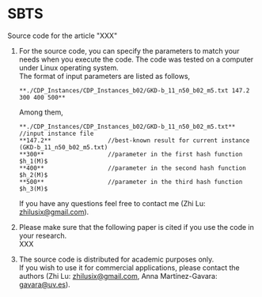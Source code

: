 # SBTS
Source code for the article "XXX"

1. For the source code, you can specify the parameters to match your needs when you execute the code. The code was tested on a computer under Linux operating system.  
   The format of input parameters are listed as follows,      
   ```
   **./CDP_Instances/CDP_Instances_b02/GKD-b_11_n50_b02_m5.txt 147.2 300 400 500**    
   ```
   Among them,  
   ```
   **./CDP_Instances/CDP_Instances_b02/GKD-b_11_n50_b02_m5.txt** //input instance file  
   **147.2**                //best-known result for current instance (GKD-b_11_n50_b02_m5.txt)  
   **300**                  //parameter in the first hash function $h_1(M)$  
   **400**                  //parameter in the second hash function $h_2(M)$  
   **500**                  //parameter in the third hash function $h_3(M)$  
   ```
   If you have any questions feel free to contact me (Zhi Lu: zhilusix@gmail.com).  
  
2. Please make sure that the following paper is cited if you use the code in your research.    
   XXX  

3. The source code is distributed for academic purposes only.    
   If you wish to use it for commercial applications, please contact the authors (Zhi Lu: zhilusix@gmail.com, Anna Martı́nez-Gavara: gavara@uv.es).  
